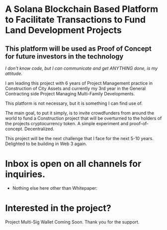 #  A Solana Blockchain Based Platform to Facilitate Transactions to Fund Land Development Projects
##  This platform will be used as Proof of Concept for future investors in the technology
_I don't know code, but I can communicate and get ANYTHING done, is my attitude._

I am leading this project with 6 years of Project Management practice in Construction of City Assets and currently my 3rd year in the General Contracting side Project Managing Multi-Family Developments. 

This platform is not necessary, but it is something I can find use of. 

The main goal, to put it simply, is to invite crowdfunders from around the world to fund a Construction project that will be overturned to the holders of the projects cryptocurrency token. A simple experiment and proof-of-concept. Decentralized. 

This project will be the next challenge that I face for the next 5-10 years. Delighted to be building in Web 3 again. 

#  Inbox is open on all channels for inquiries. 

*  Nothing else here other than Whitepaper:

#  Interested in the project? 
Project Multi-Sig Wallet Coming Soon. Thank you for the support. 
